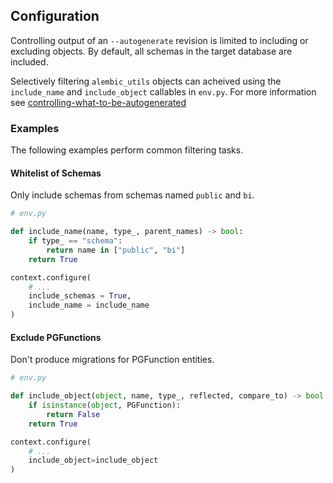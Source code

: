 ## Configuration


Controlling output of an `--autogenerate` revision is limited to including or excluding objects. By default, all schemas in the target database are included.

Selectively filtering `alembic_utils` objects can acheived using the `include_name` and `include_object` callables in `env.py`. For more information see [controlling-what-to-be-autogenerated](https://alembic.sqlalchemy.org/en/latest/autogenerate.html#controlling-what-to-be-autogenerated)


### Examples

The following examples perform common filtering tasks.

#### Whitelist of Schemas

Only include schemas from schemas named `public` and `bi`.

```python
# env.py

def include_name(name, type_, parent_names) -> bool:
    if type_ == "schema":
        return name in ["public", "bi"]
    return True

context.configure(
    # ...
    include_schemas = True,
    include_name = include_name
)
```

#### Exclude PGFunctions

Don't produce migrations for PGFunction entities.

```python
# env.py

def include_object(object, name, type_, reflected, compare_to) -> bool:
    if isinstance(object, PGFunction):
        return False
    return True

context.configure(
    # ...
    include_object=include_object
)
```
